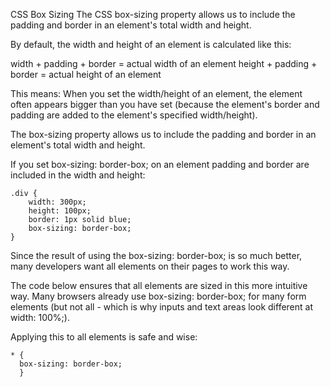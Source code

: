 CSS Box Sizing
The CSS box-sizing property allows us to include the padding and border in an element's total width and height.

By default, the width and height of an element is calculated like this:

width + padding + border = actual width of an element
height + padding + border = actual height of an element

This means: When you set the width/height of an element, the element often appears bigger than you have set (because the element's border and padding are added to the element's specified width/height).


The box-sizing property allows us to include the padding and border in an element's total width and height.

If you set box-sizing: border-box; on an element padding and border are included in the width and height:

```
.div {
	width: 300px;
	height: 100px;
	border: 1px solid blue;
	box-sizing: border-box;
}

```

Since the result of using the box-sizing: border-box; is so much better, many developers want all elements on their pages to work this way.

The code below ensures that all elements are sized in this more intuitive way. Many browsers already use box-sizing: border-box; for many form elements (but not all - which is why inputs and text areas look different at width: 100%;).

Applying this to all elements is safe and wise:
```
* {
  box-sizing: border-box;
  }

```

